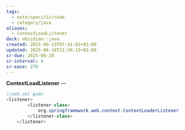 ```yaml
---
tags:
  - note/specific/code
  - category/java
aliases:
  - ContextLoadListener
deck: obsidian::java
created: 2025-06-13T07:41:02+03:00
updated: 2025-06-16T21:50:15+03:00
sr-due: 2025-06-20
sr-interval: 4
sr-ease: 270
---
```


**ContextLoadListener**
—
```java
//web.xml файл
<listener>
        <listener-class>
            org.springframework.web.context.ContextLoaderListener
        </listener-class>
    </listener>
```
